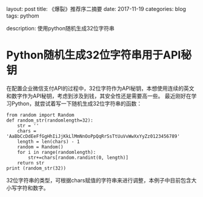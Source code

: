 layout: post
title: 《爆裂》推荐序二摘要
date: 2017-11-19
categories: blog
tags: pythom

description: 使用python随机生成32位字符串


# Python随机生成32位字符串用于API秘钥

在配置企业微信支付API的过程中，32位字符作为API秘钥，本想使用连续的英文和数字作为API秘钥，考虑到涉及到钱，其安全性还是需要高一些。 最近刚好在学习Python，就尝试着写一下随机生成32位字符串的函数：

```
from random import Random
def random_str(randomlength=32):
    str = ''
    chars = 'AaBbCcDdEeFfGgHhIiJjKkLlMmNnOoPpQqRrSsTtUuVvWwXxYyZz0123456789'
    length = len(chars) - 1
    random = Random()
    for i in range(randomlength):
        str+=chars[random.randint(0, length)]
    return str
print (random_str(32))
```
32位字符串的类型，可根据chars赋值的字符串来进行调整，本例子中目前包含大小写字符和数字。

